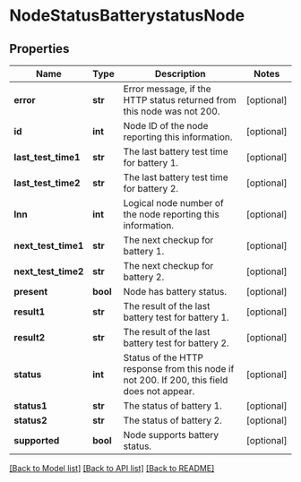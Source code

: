 # NodeStatusBatterystatusNode

## Properties
Name | Type | Description | Notes
------------ | ------------- | ------------- | -------------
**error** | **str** | Error message, if the HTTP status returned from this node was not 200. | [optional] 
**id** | **int** | Node ID of the node reporting this information. | [optional] 
**last_test_time1** | **str** | The last battery test time for battery 1. | [optional] 
**last_test_time2** | **str** | The last battery test time for battery 2. | [optional] 
**lnn** | **int** | Logical node number of the node reporting this information. | [optional] 
**next_test_time1** | **str** | The next checkup for battery 1. | [optional] 
**next_test_time2** | **str** | The next checkup for battery 2. | [optional] 
**present** | **bool** | Node has battery status. | [optional] 
**result1** | **str** | The result of the last battery test for battery 1. | [optional] 
**result2** | **str** | The result of the last battery test for battery 2. | [optional] 
**status** | **int** | Status of the HTTP response from this node if not 200.  If 200, this field does not appear. | [optional] 
**status1** | **str** | The status of battery 1. | [optional] 
**status2** | **str** | The status of battery 2. | [optional] 
**supported** | **bool** | Node supports battery status. | [optional] 

[[Back to Model list]](../README.md#documentation-for-models) [[Back to API list]](../README.md#documentation-for-api-endpoints) [[Back to README]](../README.md)


